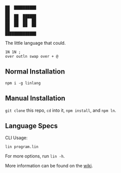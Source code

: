 ```
██  ██████████
██            
██  ██  ██████
██  ██  ██  ██
██  ██  ██  ██
██            
██████████████
```

The little language that could.

```
1N 1N ;
over outln swap over + @
```

## Normal Installation

    npm i -g linlang

## Manual Installation

`git clone` this repo, `cd` into it, `npm install`, and `npm ln`.

## Language Specs

CLI Usage:

    lin program.lin

For more options, run `lin -h`.

More information can be found on the [wiki](https://github.com/molarmanful/lin/wiki).